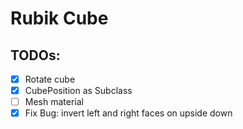 # Rubik Cube

## TODOs:
- [x] Rotate cube
- [x] CubePosition as Subclass
- [ ] Mesh material
- [x] Fix Bug: invert left and right faces on upside down
